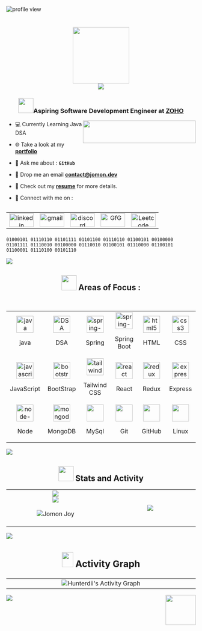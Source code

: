 <p align="left"> <img src="https://komarev.com/ghpvc/?username=Jomon-J&label=Profile%20views&color=87CEEB&style=flat" alt="profile view"/> </p>

<h1 align="center">
  <img src="https://github.com/user-attachments/assets/c4149728-9d23-444c-bde3-571ab637934c" height="150" width="150" align="center"/><br>
  <img src="https://readme-typing-svg.demolab.com/?lines=Hi%20There,%20Iam%20Jomon%20Joy;&font=Shantell+Sans&size=21%20Code&center=true&width=440&height=45&color=87CEEB &vCenter=true&pause=1000&size=22" align="center" />
</h1>

<h3 align="center"><img src="https://github.com/user-attachments/assets/8ffbc0fa-7c98-44de-948b-d2f5a379f56e" width="40"/>Aspiring Software Development Engineer at <a href="https://www.zoho.com/">ZOHO</a></h3>

<img src="https://github.com/user-attachments/assets/c322ae61-17b0-400c-9c27-f97c05d7ecb5" height="60" width="300" align="right">

-  💻 Currently Learning  Java DSA 

-  🌐 Take a look at my <a a href="https://jomon.dev/" target="_blank">**portfolio**</a>

-  💭 Ask me about    : **```GitHub```**

-  📧 Drop me an email <a href="mailto:contact@jomon.dev" target="_blank">**contact@jomon.dev**</a>

- 📄 Check out my <a href="https://drive.google.com/drive/folders/1Xtc_jAm3jnVh-o5JRLVb_o7RFGIA5fVK?usp=drive_link" target="_blank">**resume**</a> for more details.

- 🔗 Connect with me on : <br>

<!--Social Media-->   
<table width="120" align="left">
  <tr>
    <td align="center" width="60">
      <a href="https://linkedin.com/in/jomonj" target="blank">
        <img src="https://github.com/user-attachments/assets/c9691c7e-aa61-40bb-b859-29dd7e79e04c" alt="linkedin" height="36" width="65">
      </a>
    </td>
    <td align="center" width="60">
      <a href="mailto:contact@jomon.dev">
        <img src="https://github.com/user-attachments/assets/94fa812d-25d9-44ea-9394-6869e312bbf9" alt="gmail" height="36" width="65">
      </a>
    </td>
    <td align="center" width="60">
      <a href="https://discord.com/invite/u74z6bRcs6">
        <img src="https://github.com/user-attachments/assets/707e74db-4e14-49c7-97ae-a26335407d70" alt="discord" height="36" width="65">
      </a>
    </td>
    <td align="center" width="60">
      <a href="https://auth.geeksforgeeks.org/user/jomonjoy">
        <img src="https://img.icons8.com/?size=48&id=AbQBhN9v62Ob&format=png" alt="GfG" height="36" width="65">
      </a>
    </td>
    <td align="center" width="60">
      <a href="https://www.leetcode.com/jomonjoy">
        <img src="https://img.icons8.com/?size=48&id=wDGo581Ea5Nf&format=png" alt="Leetcode" height="36" width="65">
      </a>
    </td>
  </tr>
</table>

<br>
<br>
<br>
<br>

```
01000101 01110110 01101111 01101100 01110110 01100101 00100000 01101111 01110010 00100000 01110010 01100101 01110000 01100101 01100001 01110100 00101110 

```

<img src="https://github.com/user-attachments/assets/d6a324eb-6397-48b6-b0e6-e2d8576d3044"><br>

<!---Skills--->
## <div align="center"><img src="https://github.com/user-attachments/assets/19c820e9-e785-4ff1-b8fc-86fa494ea082" width = 40px height = 40px> Areas of Focus :</div>
<br/>

<table width="100">
  <tr>
    <td align='center' width="150">
        <img src="https://img.icons8.com/color/100/java-coffee-cup-logo--v1.png" alt="java" width="45" height="45"><br>
      <p>java</p>
    </td>
    <td align='center' width="150">
        <img src="https://img.icons8.com/external-flaticons-flat-flat-icons/100/external-algorithms-data-analytics-flaticons-flat-flat-icons.png" alt="DSA" width="45" height="45"><br>
      <p>DSA</p>
    </td>
    <td align='center' width="150">
        <img src="https://img.icons8.com/color/100/spring-logo.png" alt="spring-logo" width="45" height="45"><br>
      <p>Spring</p>
    </td>
    <td align='center' width="190">
        <img src="https://img.icons8.com/officel/100/spring-logo.png" alt="spring-logo" width="45" height="45"><br>
      <p>Spring Boot</p>
    </td>
    <td align='center' width="150">
      <img src="https://img.icons8.com/color/100/html-5--v1.png" alt="html5" width="45" height="45"/><br>
      <p>HTML</p>
    </td>
    <td align='center' width="150">
      <img src="https://img.icons8.com/fluency/100/css3.png" alt="css3" width="45" height="45"/><br>
      <p>CSS</p>
    </td>
  </tr>
  <tr>
    <td align='center' width="150">
      <img src="https://img.icons8.com/color/100/javascript--v1.png" alt="javascript" width="45" height="45"/><br>
      <p>JavaScript</p>
    </td>
      <td align='center' width="150">
        <img src="https://img.icons8.com/color/100/bootstrap--v2.png" alt="bootstrap" width="45" height="45"/><br>
      <p>BootStrap</p>
      </td>
      <td align='center' width="150">
        <img src="https://img.icons8.com/color/100/tailwindcss.png" alt="tailwindcss" width="45" height="45"/><br>
      <p>Tailwind CSS</p>
      </td>
      <td align='center' width="150">
        <img src="https://img.icons8.com/plasticine/100/react.png" alt="react" width="45" height="45"/><br>
      <p>React</p>
      </td>
      <td align='center' width="150">
        <img src="https://img.icons8.com/color/100/redux.png" alt="redux" width="45" height="45"/><br>
      <p>Redux</p>
      </td>
      <td align='center' width="150">
        <img src="https://img.icons8.com/office/100/express-js.png" alt="express-js" width="45" height="45"/><br>
      <p>Express</p>
      </td>
  </tr>
    <tr>
      <td align='center' width="150">
        <img src="https://img.icons8.com/fluency/100/node-js.png" alt="node-js" width="45" height="45"/><br>
      <p>Node</p>
      </td>
      <td align='center' width="150">
        <img src="https://img.icons8.com/color/100/mongodb.png" alt="mongodb" width="45" height="45"/><br>
      <p>MongoDB</p>
      </td>
      <td align='center' width="150">
        <img src="https://img.icons8.com/color/100/mysql-logo.png" width="45" height="45"/><br>
      <p>MySql</p>
      </td>
      <td align='center' width="150">
        <img src="https://img.icons8.com/color/100/git.png" width="45" height="45"/><br>
      <p>Git</p>
      </td>
      <td align='center' width="150">
        <img src="https://img.icons8.com/nolan/100/github.png" width="45" height="45"/><br>
      <p>GitHub</p>
      </td>
      <td align='center' width="150">
        <img src="https://img.icons8.com/external-those-icons-flat-those-icons/100/external-Linux-logos-and-brands-those-icons-flat-those-icons.png" width="45" height="45"/><br>
      <p>Linux</p>
      </td>
  </tr>
</table>

<img src="https://github.com/user-attachments/assets/d6a324eb-6397-48b6-b0e6-e2d8576d3044"><br>

<!---GitHub Profile Status--->
## <div align="center"><img src="https://github.com/user-attachments/assets/a5d6dc97-e708-4b0e-afac-f78e13cac775" width = 40px height = 40px > Stats and Activity</h2></div>
  
<table width="100">
  <tr border="0">
    <td align='center' width="510">
      <!--🔝 Rank Gitthub Appearance-->
      <img src="https://gh-readme-profile.vercel.app/api?username=Jomon-J&theme=github_dark_tritanopia&border_width=0.1&photo_quality=100&format=svg&hide=issues&border_radius=17.5&hide_border=true&stroke_color=1F6FEB&bg_color=0D1117" />
      <br>
      <!--📏LINE-->
      <img src="https://github.com/user-attachments/assets/4cf9223c-703d-4cfd-8997-75dd4ae4756a">
      <br><br>
      <!--🏆 GitHub Trophy-->
      <img align="center" src="https://github-profile-trophy.vercel.app/?username=Jomon-J" target="_blank" alt="Jomon Joy" />
      <br><br>
    <td align='center' width="510">
      <!--📙 Languages-->
      <img  align="center"  src="https://github-readme-stats.vercel.app/api/top-langs/?username=Jomon-J&theme=github_dark&hide_border=true&no-bg=true&no-frame=true&langs_count=8"/>
    </td>
  </tr>
</table>

<img src="https://github.com/user-attachments/assets/d6a324eb-6397-48b6-b0e6-e2d8576d3044"><br>

<!---📈ACTIVITY GRAPH --->
## <div align="center"><h3><img src="https://github.com/user-attachments/assets/2b945ead-ec19-4428-bd51-4e3979494969" width = 30px height = 40px> Activity Graph </h3></div>

<table width="100">
  <tr border="0">
    <td align='center' width="1010">
      <img  align="center"  src="https://github-readme-activity-graph.vercel.app/graph/?username=Jomon-J&theme=github-dark&hide_border=true" img alt="Hunterdii's Activity Graph"/>
    </td>
  </tr>
</table>

<!---Footer--->
<img src="https://github.com/user-attachments/assets/f652a820-25d6-46ac-af72-2c7f2da08940" height="80" width="80" align="right"/>
<img src="https://readme-typing-svg.herokuapp.com/?font=Righteous&size=30&&&color=ffffff&center=true&vCenter=true&width=400&height=50&duration=5500&lines=Thank+you+for+visiting...+💙;" />

